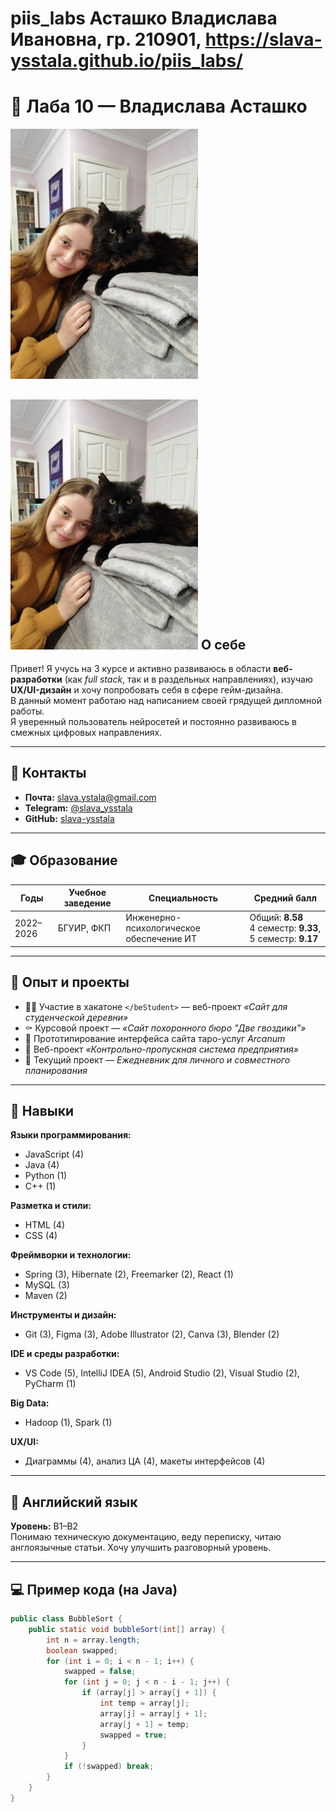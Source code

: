 # piis_labs Асташко Владислава Ивановна, гр. 210901,  https://slava-ysstala.github.io/piis_labs/

# 📄 Лаба 10 — Владислава Асташко

<img src="фоточка.jpg" alt="Моё фото" width="300"/>

## <img src="фоточка.jpg" alt="Моё фото" width="300"/> О себе

Привет! Я учусь на 3 курсе и активно развиваюсь в области **веб-разработки** (как *full stack*, так и в раздельных направлениях), изучаю **UX/UI-дизайн** и хочу попробовать себя в сфере гейм-дизайна.  
В данный момент работаю над написанием своей грядущей дипломной работы.  
Я уверенный пользователь нейросетей и постоянно развиваюсь в смежных цифровых направлениях.

---

## 📇 Контакты

- **Почта:** slava.ystala@gmail.com  
- **Telegram:** [@slava_ysstala](https://t.me/slava_ysstala)  
- **GitHub:** [slava-ysstala](https://github.com/slava-ysstala)

---

## 🎓 Образование

| Годы       | Учебное заведение | Специальность                                       | Средний балл |
|------------|-------------------|----------------------------------------------------|---------------|
| 2022–2026  | БГУИР, ФКП        | Инженерно-психологическое обеспечение ИТ           | Общий: **8.58**<br>4 семестр: **9.33**, 5 семестр: **9.17** |

---

## 💼 Опыт и проекты

- 👩‍💻 Участие в хакатоне `</beStudent>` — веб-проект *«Сайт для студенческой деревни»*  
- ⚰️ Курсовой проект — *«Сайт похоронного бюро "Две гвоздики"»*  
- 🔮 Прототипирование интерфейса сайта таро-услуг *Arcanum* 
- 🏢 Веб-проект *«Контрольно-пропускная система предприятия»*  
- 📅 Текущий проект — *Ежедневник для личного и совместного планирования*

---

## 🧠 Навыки

**Языки программирования:**
- JavaScript (4)
- Java (4)
- Python (1)
- C++ (1)

**Разметка и стили:**
- HTML (4)
- CSS (4)

**Фреймворки и технологии:**
- Spring (3), Hibernate (2), Freemarker (2), React (1)
- MySQL (3)
- Maven (2)

**Инструменты и дизайн:**
- Git (3), Figma (3), Adobe Illustrator (2), Canva (3), Blender (2)

**IDE и среды разработки:**
- VS Code (5), IntelliJ IDEA (5), Android Studio (2), Visual Studio (2), PyCharm (1)

**Big Data:**
- Hadoop (1), Spark (1)

**UX/UI:**
- Диаграммы (4), анализ ЦА (4), макеты интерфейсов (4)

---

## 💬 Английский язык

**Уровень:** B1–B2  
Понимаю техническую документацию, веду переписку, читаю англоязычные статьи. Хочу улучшить разговорный уровень.

---

## 💻 Пример кода (на Java)

```java
public class BubbleSort {
    public static void bubbleSort(int[] array) {
        int n = array.length;
        boolean swapped;
        for (int i = 0; i < n - 1; i++) {
            swapped = false;
            for (int j = 0; j < n - i - 1; j++) {
                if (array[j] > array[j + 1]) {
                    int temp = array[j];
                    array[j] = array[j + 1];
                    array[j + 1] = temp;
                    swapped = true;
                }
            }
            if (!swapped) break;
        }
    }
}
